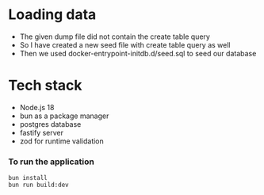 # Loading data
- The given dump file did not contain the create table query
- So I have created a new seed file with create table query as well
- Then we used docker-entrypoint-initdb.d/seed.sql to seed our database

# Tech stack
- Node.js 18
- bun as a package manager
- postgres database
- fastify server
- zod for runtime validation

### To run the application

```
bun install
bun run build:dev
```
